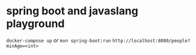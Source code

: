 # spring boot and javaslang playground

`docker-compose up` _or_ `mvn spring-boot:run`
`http://localhost:8080/people?minAge=<int>`
